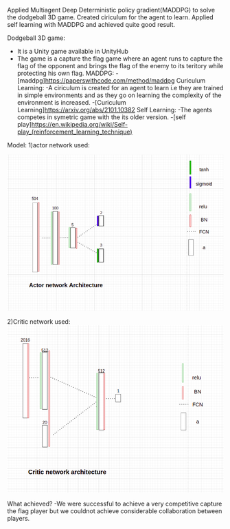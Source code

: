 Applied Multiagent Deep Deterministic policy gradient(MADDPG) to solve the dodgeball 3D game.
Created ciriculum for the agent to learn.
Applied self learning with MADDPG and achieved quite good result.

Dodgeball 3D game:
  - It is a Unity game available in UnityHub
  - The game is a capture the flag game where an agent runs to capture the flag of the opponent and 
    brings the flag of the enemy to its teritory while protecting his own flag.
MADDPG:
  -[maddpg]https://paperswithcode.com/method/maddpg
Curiculum Learning:
  -A ciriculum is created for an agent to learn i.e they are trained in simple 
   environments and as they go on learning the complexity of the environment is increased.
  -[Curiculum Learning]https://arxiv.org/abs/2101.10382
Self Learning:
  -The agents competes in symetric game with the its older version.
  -[self play]https://en.wikipedia.org/wiki/Self-play_(reinforcement_learning_technique)

Model:
1)actor network used:

![Actor](https://github.com/brabeem/DodgeballAI/blob/jhanda_uthauxa/actor.png)

2)Critic network used:
![Critic](https://github.com/brabeem/DodgeballAI/blob/jhanda_uthauxa/critic.png)


What achieved?
  -We were successful to achieve a very competitive capture the flag player but we couldnot 
   achieve considerable collaboration between players.
